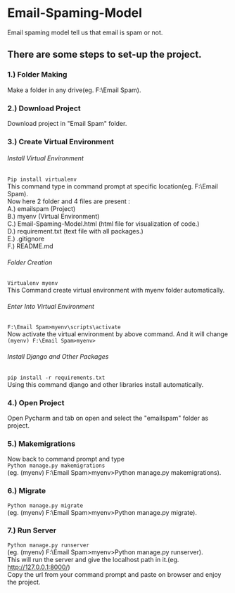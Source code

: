 # Email-Spaming-Model
Email spaming model tell us that email is spam or not.

## There are some steps to set-up the project.

### 1.) Folder Making
Make a folder in any drive(eg. F:\Email Spam).

### 2.) Download Project
Download project in "Email Spam" folder.

### 3.) Create Virtual Environment
###### Install Virtual Environment
```Pip install virtualenv```<br/>
This command type in command prompt at specific location(eg. F:\Email Spam).<br/>
Now here 2 folder and 4 files are present : <br/>
A.) emailspam (Project)<br/>
B.) myenv (Virtual Environment)<br/>
C.) Email-Spaming-Model.html (html file for visualization of code.)<br/>
D.) requirement.txt (text file with all packages.)<br/>
E.) .gitignore<br/>
F.) README.md <br/>

###### Folder Creation
```Virtualenv myenv```<br/>
This Command create virtual environment with myenv folder automatically.<br/>

###### Enter Into Virtual Environment
```F:\Email Spam>myenv\scripts\activate```<br/>
Now activate the virtual environment by above command. And it will change<br/>
```(myenv) F:\Email Spam>myenv>```

###### Install Django and Other Packages<br/>
```pip install -r requirements.txt```<br/>
Using this command django and other libraries install automatically.<br/>

### 4.) Open Project
Open Pycharm and tab on open and select the "emailspam" folder as project.

### 5.) Makemigrations
Now back to command prompt and type <br/>
```Python manage.py makemigrations```<br/>
(eg. (myenv) F:\Email Spam>myenv>Python manage.py makemigrations).

### 6.) Migrate
```Python manage.py migrate```<br/>
(eg. (myenv) F:\Email Spam>myenv>Python manage.py migrate).

### 7.) Run Server
```Python manage.py runserver```<br/>
(eg. (myenv) F:\Email Spam>myenv>Python manage.py runserver).<br/>
This will run the server and give the localhost path in it.(eg. http://127.0.0.1:8000/)<br/>
Copy the url from your command prompt and paste on browser and enjoy the project.
